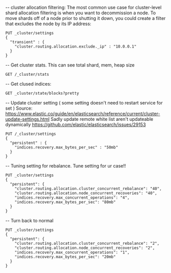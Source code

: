 -- cluster allocation filtering:
The most common use case for cluster-level shard allocation filtering is when you want to decommission a node. 
To move shards off of a node prior to shutting it down, you could create a filter that excludes the node by its IP address:

```
PUT _cluster/settings
{
  "transient" : {
    "cluster.routing.allocation.exclude._ip" : "10.0.0.1"
  }
}

```

-- Get cluster stats. This can see total shard, mem, heap size
```
GET /_cluster/stats
```

-- Get clused indices:
```
GET _cluster/state/blocks?pretty
```

-- Update cluster setting ( some setting doesn't need to restart service for set )
Source: https://www.elastic.co/guide/en/elasticsearch/reference/current/cluster-update-settings.html
Sadly update remote white list aren't updateable dynamically https://github.com/elastic/elasticsearch/issues/29153
```
PUT /_cluster/settings
{
  "persistent" : {
    "indices.recovery.max_bytes_per_sec" : "50mb"
  }
}

```

-- Tuning setting for rebalance. Tune setting for ur case!!
```
PUT _cluster/settings
{
  "persistent": {
    "cluster.routing.allocation.cluster_concurrent_rebalance": "40",
    "cluster.routing.allocation.node_concurrent_recoveries": "40",
    "indices.recovery.max_concurrent_operations": "4",
    "indices.recovery.max_bytes_per_sec": "80mb"
  }
}
```

-- Turn back to normal
```
PUT _cluster/settings
{
  "persistent": {
    "cluster.routing.allocation.cluster_concurrent_rebalance": "2",
    "cluster.routing.allocation.node_concurrent_recoveries": "2",
    "indices.recovery.max_concurrent_operations": "1",
    "indices.recovery.max_bytes_per_sec": "20mb"
  }
}
```
